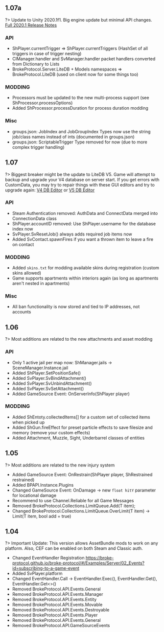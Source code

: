 ## 1.07a
?> Update to Unity 2020.1f1. Big engine update but minimal API changes. [Full 2020.1 Release Notes](https://unity3d.com/unity/whats-new/2020.1.0)

### API
- ShPlayer.currentTrigger => ShPlayer.currentTriggers (HashSet<ShTrigger> of all triggers in case of trigger nesting)
- ClManager.handler and SvManager.handler packet handlers converted from Dictionary to Lists
- BrokeProtocol.Server.LiteDB + Models namespaces => BrokeProtocol.LiteDB (used on client now for some things too)

### MODDING
- Processors must be updated to the new multi-process support (see ShProcessor.processOptions)
- Added ShProcessor.processDuration for process duration modding

### Misc
- groups.json: JobIndex and JobGroupIndex Types now use the string job/class names instead of ints (documented in groups.json)
- groups.json: ScriptableTrigger Type removed for now (due to more complex trigger handling)

## 1.07
?> Biggest breaker might be the update to LiteDB V5. Game will attempt to backup and upgrade your V4 database on server start. If you get errors with CustomData, you may try to repair things with these GUI editors and try to upgrade again: [V4 DB Editor](https://github.com/julianpaulozzi/LiteDbExplorer) or [V5 DB Editor](https://github.com/mbdavid/LiteDB.Studio)

### API
- Steam Authentication removed: AuthData and ConnectData merged into ConnectionData class
- ShPlayer.accountID removed: Use ShPlayer.username for the database index now
- SvPlayer.SvResetJob() always adds required job items now
- Added SvContact.spawnFires if you want a thrown item to leave a fire on contact

### MODDING
- Added `skins.txt` for modding available skins during registration (custom skins allowed)
- Game supports apartments within interiors again (as long as apartments aren't nested in apartments)

### Misc
- All ban functionality is now stored and tied to IP addresses, not accounts

## 1.06
?> Most additions are related to the new attachments and asset modding

### API
- Only 1 active jail per map now: ShManager.jails -> SceneManager.Instance.jail
- Added ShPlayer.SetPositionSafe()
- Added SvPlayer.SvBindAttachment()
- Added SvPlayer.SvUnbindAttachment()
- Added SvPlayer.SvSetAttachment()
- Added GameSource Event: OnServerInfo(ShPlayer player)

### MODDING
- Added ShEntoty.collectedItems[] for a custom set of collected items when picked up
- Added ShGun.fireEffect for preset particle effects to save filesize and memory (remove your custom effects)
- Added Attachment, Muzzle, Sight, Underbarrel classes of entities

## 1.05
?> Most additions are related to the new injury system

- Added GameSource Event: OnRestrain(ShPlayer player, ShRestrained restrained)
- Added BPAPI.Instance.Plugins
- Changed GameSource Event: OnDamage -> new `float hitY` parameter for locational damage
- Recommend to use Channel.Reliable for all Game Messages 
- Removed BrokeProtocol.Collections.LimitQueue.Add(T item);
- Changed BrokeProtocol.Collections.LimitQueue.OverLimit(T item) -> Limit(T item, bool add = true)

## 1.04
?> Important Update: This version allows AssetBundle mods to work on any platform. Also, CEF can be enabled on both Steam and Classic auth.

- Changed EventHandler Registration https://broke-protocol.github.io/broke-protocol/#/Examples/Server/02_Events?id=subscribing-to-a-game-event
- Added SvPlayer.platform
- Changed EventHandler.Call -> EventHandler.Exec(), EventHandler.Get(), EventHandler.Get<>()
- Removed BrokeProtocol.API.Events.General
- Removed BrokeProtocol.API.Events.Manager
- Removed BrokeProtocol.API.Events.Entity
- Removed BrokeProtocol.API.Events.Movable
- Removed BrokeProtocol.API.Events.Destroyable
- Removed BrokeProtocol.API.Events.Player
- Removed BrokeProtocol.API.Events.General
- Removed BrokeProtocol.API.GameSourceEvents
